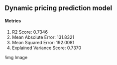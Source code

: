 ## Dynamic pricing prediction model 

#### Metrics
1. R2 Score: 0.7346
2. Mean Absolute Error: 131.8321
3. Mean Squared Error: 192.0081
4. Explained Variance Score: 0.7370

!img Image
